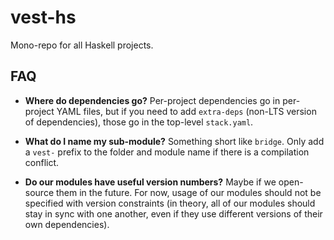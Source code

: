 # vest-hs

Mono-repo for all Haskell projects.

## FAQ
- **Where do dependencies go?** Per-project dependencies go in per-project YAML files, but if you
need to add `extra-deps` (non-LTS version of dependencies), those go in the top-level `stack.yaml`.

- **What do I name my sub-module?** Something short like `bridge`. Only add a `vest-` prefix to the
folder and module name if there is a compilation conflict.

- **Do our modules have useful version numbers?** Maybe if we open-source them in the future. For
now, usage of our modules should not be specified with version constraints (in theory, all of our
modules should stay in sync with one another, even if they use different versions of their own
dependencies).
